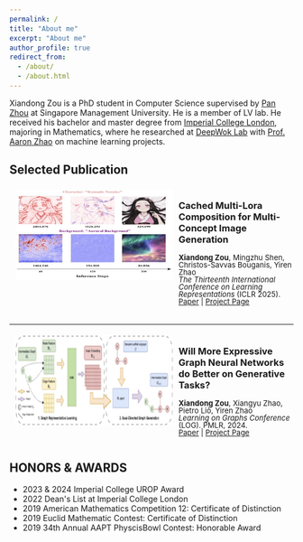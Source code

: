 ```yaml
---
permalink: /
title: "About me"
excerpt: "About me"
author_profile: true
redirect_from: 
  - /about/
  - /about.html
---
```


Xiandong Zou is a PhD student in Computer Science supervised by [Pan Zhou](https://panzhous.github.io/) at Singapore Management University. He is a member of LV lab. He received his bachelor and master degree from [Imperial College London](https://www.imperial.ac.uk/mathematics/), majoring in Mathematics, where he researched at [DeepWok Lab](https://deepwok.github.io/) with [Prof. Aaron Zhao](https://aaron-zhao123.github.io/) on machine learning projects.

Selected Publication
-----
<!-- Paper 1 -->
<div style="overflow: hidden; margin-bottom: 20px;">
  <img style="float: left; margin:5px 10px" src="../images/paper/smot.png" width="280" height="160">
  
  <div style="margin-left: 300px;">
    <h3>Cached Multi-Lora Composition for Multi-Concept Image Generation</h3>
    <p style="line-height:1.0; font-size: small;">
      <b>Xiandong Zou</b>, Mingzhu Shen, Christos-Savvas Bouganis, Yiren Zhao<br />
      <i>The Thirteenth International Conference on Learning Representations</i> (ICLR 2025).<br />
      <a href="https://arxiv.org/abs/2502.04923">Paper</a> |
      <a href="https://github.com/Yqcca/CMLoRA">Project Page</a> 
    </p>
  </div>
</div>

<hr>

<!-- Paper 2 -->
<div style="overflow: hidden; margin-bottom: 20px;">
  <img style="float: left; margin:5px 10px" src="../images/paper/gnn.png" width="280" height="160">
  
  <div style="margin-left: 300px;"> <!-- pushes content beside image -->
    <h3>Will More Expressive Graph Neural Networks do Better on Generative Tasks?</h3>
    <p style="line-height:1.0; font-size: small;">
      <b>Xiandong Zou</b>, Xiangyu Zhao, Pietro Liò, Yiren Zhao<br />
      <i>Learning on Graphs Conference</i> (LOG). PMLR, 2024.<br />
      <a href="https://arxiv.org/abs/2308.11978">Paper</a> |
      <a href="https://github.com/Yqcca/graph-generative-models">Project Page</a> 
    </p>
  </div>
</div>

HONORS & AWARDS
-----
* 2023 & 2024 Imperial College UROP Award
* 2022 Dean's List at Imperial College London
* 2019 American Mathematics Competition 12: Certificate of Distinction
* 2019 Euclid Mathematic Contest: Certificate of Distinction
* 2019 34th Annual AAPT PhyscisBowl Contest: Honorable Award
